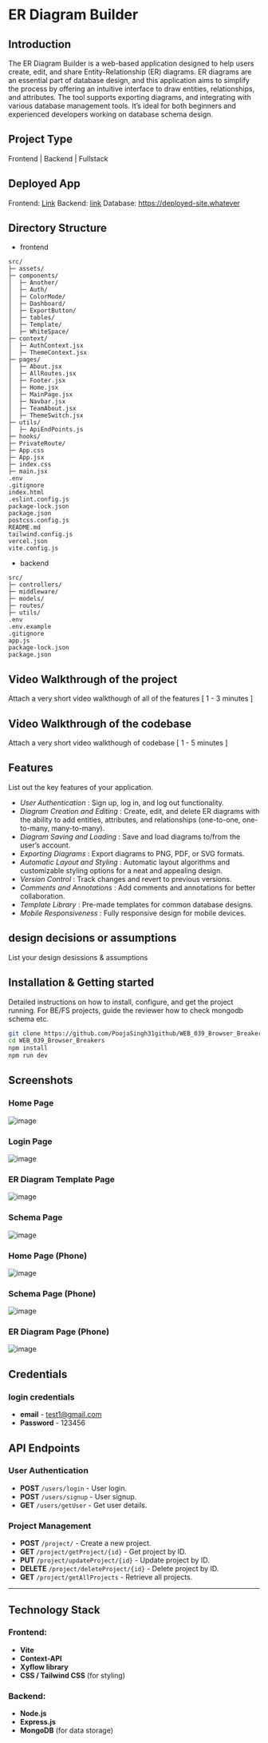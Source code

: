 # ER Diagram Builder

## Introduction
The ER Diagram Builder is a web-based application designed to help users create, edit, and share Entity-Relationship (ER) diagrams. ER diagrams are an essential part of database design, and this application aims to simplify the process by offering an intuitive interface to draw entities, relationships, and attributes. The tool supports exporting diagrams, and integrating with various database management tools. It’s ideal for both beginners and experienced developers working on database schema design.

## Project Type
Frontend | Backend | Fullstack

## Deployed App
Frontend: [Link](https://entity-craft.vercel.app/)
Backend: [link](https://browser-breakers-be.onrender.com)
Database: https://deployed-site.whatever

## Directory Structure
- frontend
```
src/
├─ assets/
├─ components/
│  ├─ Another/
│  ├─ Auth/
│  ├─ ColorMode/
│  ├─ Dashboard/
│  ├─ ExportButton/
│  ├─ tables/
│  ├─ Template/
│  ├─ WhiteSpace/
├─ context/
│  ├─ AuthContext.jsx
│  ├─ ThemeContext.jsx
├─ pages/
│  ├─ About.jsx
│  ├─ AllRoutes.jsx
│  ├─ Footer.jsx
│  ├─ Home.jsx
│  ├─ MainPage.jsx
│  ├─ Navbar.jsx
│  ├─ TeamAbout.jsx
│  ├─ ThemeSwitch.jsx
├─ utils/
│  ├─ ApiEndPoints.js
├─ hooks/
├─ PrivateRoute/
├─ App.css
├─ App.jsx
├─ index.css
├─ main.jsx
.env
.gitignore
index.html
.eslint.config.js
package-lock.json
package.json
postcss.config.js
README.md
tailwind.config.js
vercel.json
vite.config.js
```

- backend
```
src/
├─ controllers/
├─ middleware/
├─ models/
├─ routes/
├─ utils/
.env
.env.example
.gitignore
app.js
package-lock.json
package.json
```

## Video Walkthrough of the project
Attach a very short video walkthough of all of the features [ 1 - 3 minutes ]

## Video Walkthrough of the codebase
Attach a very short video walkthough of codebase [ 1 - 5 minutes ]

## Features
List out the key features of your application.

- *User Authentication* : Sign up, log in, and log out functionality.
- *Diagram Creation and Editing* : Create, edit, and delete ER diagrams with the ability to add entities, attributes, and relationships (one-to-one, one-to-many, many-to-many).
- *Diagram Saving and Loading* : Save and load diagrams to/from the user’s account.
- *Exporting Diagrams* : Export diagrams to PNG, PDF, or SVG formats.
- *Automatic Layout and Styling* : Automatic layout algorithms and customizable styling options for a neat and appealing design.
- *Version Control* : Track changes and revert to previous versions.
- *Comments and Annotations* : Add comments and annotations for better collaboration.
- *Template Library* : Pre-made templates for common database designs.
- *Mobile Responsiveness* : Fully responsive design for mobile devices.

## design decisions or assumptions
List your design desissions & assumptions

## Installation & Getting started
Detailed instructions on how to install, configure, and get the project running. For BE/FS projects, guide the reviewer how to check mongodb schema etc.

```bash
git clone https://github.com/PoojaSingh31github/WEB_039_Browser_Breakers.git
cd WEB_039_Browser_Breakers
npm install
npm run dev
```

## Screenshots

### Home Page
![image](https://github.com/user-attachments/assets/2a7d9b71-ec82-4e15-a871-feb340ccde0a)

### Login Page
![image](https://github.com/user-attachments/assets/1a809ca3-38bb-41c7-b96f-c70091565d60)

### ER Diagram Template Page
![image](https://github.com/user-attachments/assets/8a0b4dac-a81e-4950-adad-b6358be49af4)

### Schema Page
![image](https://github.com/user-attachments/assets/95926dc2-5841-4533-9374-347fdaec8ec3)

### Home Page (Phone)
![image](https://github.com/user-attachments/assets/5444f577-fc94-4d26-b4c7-cfe91d5dd157)

### Schema Page (Phone)
![image](https://github.com/user-attachments/assets/d7d8dc62-df2f-4648-8d8d-b028d82503f9)

### ER Diagram Page (Phone)
![image](https://github.com/user-attachments/assets/530d0872-076c-44c7-9048-f0e2c08320cc)


## Credentials
### login credentials 
- **email** - test1@gmail.com
- **Password** - 123456

## API Endpoints

### User Authentication
- **POST** `/users/login` - User login.
- **POST** `/users/signup` - User signup.
- **GET** `/users/getUser` - Get user details.

### Project Management
- **POST** `/project/` - Create a new project.
- **GET** `/project/getProject/{id}` - Get project by ID.
- **PUT** `/project/updateProject/{id}` - Update project by ID.
- **DELETE** `/project/deleteProject/{id}` - Delete project by ID.
- **GET** `/project/getAllProjects` - Retrieve all projects.

---

## Technology Stack

### Frontend:
- **Vite**
- **Context-API**
- **Xyflow library**
- **CSS / Tailwind CSS** (for styling)

### Backend:
- **Node.js**
- **Express.js**
- **MongoDB** (for data storage)
